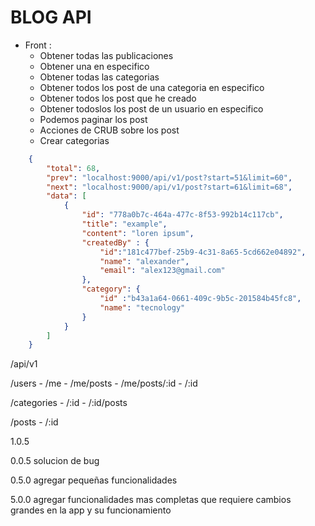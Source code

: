 # BLOG API  

- Front : 
    - Obtener todas las publicaciones
    - Obtener una en especifico
    - Obtener todas las categorias
    - Obtener todos los post de una categoria en especifico
    - Obtener todos los post que he creado
    - Obtener todoslos los post de un usuario en especifico
    - Podemos paginar los post 
    - Acciones de CRUB sobre los post
    - Crear categorias

```json
    {
        "total": 68,
        "prev": "localhost:9000/api/v1/post?start=51&limit=60",
        "next": "localhost:9000/api/v1/post?start=61&limit=68",
        "data": [
            {
                "id": "778a0b7c-464a-477c-8f53-992b14c117cb",
                "title": "example",
                "content": "loren ipsum",
                "createdBy" : {
                    "id":"181c477bef-25b9-4c31-8a65-5cd662e04892",
                    "name": "alexander", 
                    "email": "alex123@gmail.com"
                },
                "category": {
                    "id" :"b43a1a64-0661-409c-9b5c-201584b45fc8",
                    "name": "tecnology"
                }
            }
        ]
    }
```

/api/v1

/users
        - /me
        - /me/posts
        - /me/posts/:id
        - /:id

/categories
        - /:id
        - /:id/posts


/posts
         - /:id
         


1.0.5   

0.0.5   solucion de bug

0.5.0   agregar pequeñas funcionalidades

5.0.0   agregar funcionalidades mas completas que requiere cambios grandes en la app y su funcionamiento